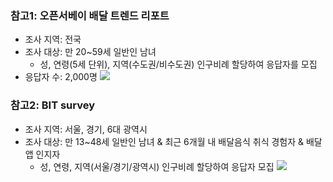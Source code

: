 
### 참고1: 오픈서베이 배달 트렌드 리포트
- 조사 지역: 전국
- 조사 대상: 만 20~59세 일반인 남녀
	- 성, 연령(5세 단위), 지역(수도권/비수도권) 인구비례 할당하여 응답자를 모집
- 응답자 수: 2,000명
![](https://i.imgur.com/3PbKjDP.png)


### 참고2: BIT survey
- 조사 지역: 서울, 경기, 6대 광역시
- 조사 대상: 만 13~48세 일반인 남녀 & 최근 6개월 내 배달음식 취식 경험자 & 배달앱 인지자
	- 성, 연령, 지역(서울/경기/광역시) 인구비례 할당하여 응답자 모집
![](https://i.imgur.com/w0WL9IY.png)
